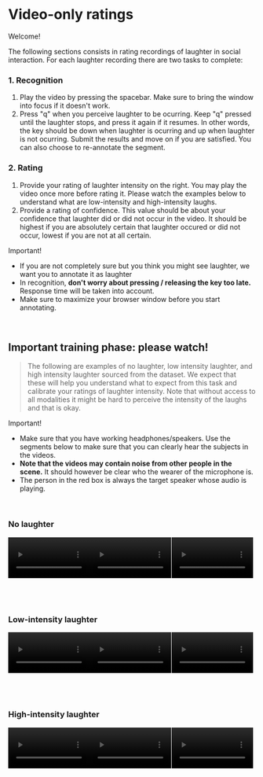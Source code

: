 # Video-only ratings

Welcome!

The following sections consists in rating recordings of laughter in social interaction. For each laughter recording there are two tasks to complete:

### 1. Recognition

1. Play the video by pressing the spacebar. Make sure to bring the window into focus if it doesn't work.
2. Press "q" when you perceive laughter to be ocurring. Keep "q" pressed until the laughter stops, and press it again if it resumes. In other words, the key should be down when laughter is ocurring and up when laughter is not ocurring. Submit the results and move on if you are satisfied. You can also choose to re-annotate the segment.

### 2. Rating
1. Provide your rating of laughter intensity on the right. You may play the video once more before rating it. Please watch the examples below to understand what are low-intensity and high-intensity laughs. 
2. Provide a rating of confidence. This value should be about your confidence that laughter did or did not occur in the video. It should be highest if you are absolutely certain that laughter occured or did not occur, lowest if you are not at all certain.

<div data-show="true" class="ant-alert ant-alert-error ant-alert-with-description ant-alert-no-icon">
<div class="ant-alert-content">
<div class="ant-alert-message">Important!</div>
<div class="ant-alert-description">
<ul>
<li>If you are not completely sure but you think you might see laughter, we want you to annotate it as laughter</li>
<li>In recognition, <strong>don't worry about pressing / releasing the key too late.</strong> Response time will be taken into account.</li>
<li>Make sure to maximize your browser window before you start annotating.</li>
</ul>
</div>
</div>
</div>

<br/>

## Important training phase: please watch!

> The following are examples of no laughter, low intensity laughter, and high intensity laughter sourced from the dataset. We expect that these will help you understand what to expect from this task and calibrate your ratings of laughter intensity. Note that without access to all modalities it might be hard to perceive the intensity of the laughs and that is okay.

<div data-show="true" class="ant-alert ant-alert-error ant-alert-with-description ant-alert-no-icon">
<div class="ant-alert-content">
<div class="ant-alert-message">Important!</div>
<div class="ant-alert-description">
<ul>
<li>Make sure that you have working headphones/speakers. Use the segments below to make sure that you can clearly hear the subjects in the videos.</li>
<li><strong>Note that the videos may contain noise from other people in the scene.</strong> It should however be clear who the wearer of the microphone is.</li>
<li>The person in the red box is always the target speaker whose audio is playing.</li>
</ul>
</div>
</div>
</div>
<br/>

### No laughter

<div style="display: flex;">
<video style="max-width: 33%;" controls="true" controlsList="nodownload" src="$$www$$/samples/17_2f8b520c1e60c71d074820a010c90b4150acf491db6011c94df03aea1c6926c2_cam_1.mp4"></video>
<video style="max-width: 33%;" controls="true" controlsList="nodownload" src="$$www$$/samples/03_6272e578b6176b13435403979686b7cc00c746a1b37ecbc4cb67dd9dd401e03c_cam_3.mp4"></video>
<video style="max-width: 33%;" controls="true" controlsList="nodownload" src="$$www$$/samples/11_b2fe398b0c8902971fa0c8c80e78cca0e9869091ff79d1a446fa762ce7f518f5_cam_3.mp4"></video>
</div>
<br/><br/><br/>

### Low-intensity laughter

<div style="display: flex;">
<video style="max-width: 33%;" controls="true" controlsList="nodownload" src="$$www$$/samples/11_09ffcfd6275e0011da0d794b050e7a4efa0abc0ba1cd9b1b865b0a1630e15924_cam_1.mp4"></video>
<video style="max-width: 33%;" controls="true" controlsList="nodownload" src="$$www$$/samples/33_a1e409a58633e5a3499e6669ba74268bb73d1975dbbfe90994a4407f93d47172_cam_4.mp4"></video>
<video style="max-width: 33%;" controls="true" controlsList="nodownload" src="$$www$$/samples/23_d91bdba302a798d9492bfa5973e97dcfa67ff745e20208a5bee2a2a3c48daaba_cam_1.mp4"></video>
</div>
<br/><br/><br/>

### High-intensity laughter

<div style="display: flex;">
<video style="max-width: 33%;" controls="true" controlsList="nodownload" src="$$www$$/samples/01_793aeaa0ddbbceb35fee31c08b107b9b6ce34436c6bdfa673a601aa4f1681825_cam_1.mp4"></video>
<video style="max-width: 33%;" controls="true" controlsList="nodownload" src="$$www$$/samples/17_4cb60a84e446de7d0077be4912fe9931abe6bec2e3777c28c9bf2ae8b9358b01_cam_1.mp4"></video>
<video style="max-width: 33%;" controls="true" controlsList="nodownload" src="$$www$$/samples/25_a460e46f02b6c58e8d485f7a970cdc24bff1995f52a1e8040f08356ecde8cb35_cam_1.mp4"></video>
</div>
<br/><br/><br/>